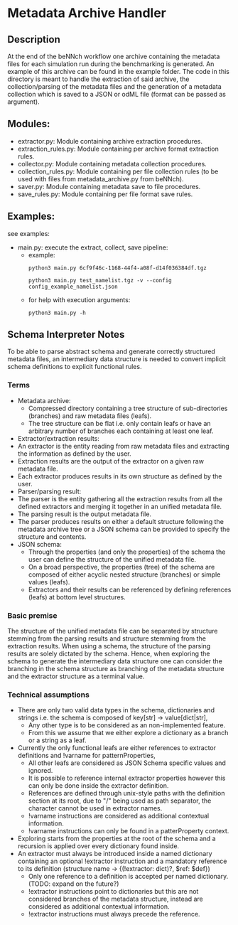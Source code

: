 # Metadata Archive Handler

## Description
At the end of the beNNch workflow one archive containing the metadata files for each simulation run during the benchmarking is generated. An example of this archive can be found in the example folder. The code in this directory is meant to handle the extraction of said archive, the collection/parsing of the metadata files and the generation of a metadata collection which is saved to a JSON or odML file (format can be passed as argument).

## Modules:
* extractor.py: Module containing archive extraction procedures.
* extraction_rules.py: Module containing per archive format extraction rules.
* collector.py: Module containing metadata collection procedures.
* collection_rules.py: Module containing per file collection rules (to be used with files from metadata_archive.py from beNNch).
* saver.py: Module containing metadata save to file procedures.
* save_rules.py: Module containing per file format save rules.

## Examples:
see examples:
* main.py: execute the extract, collect, save pipeline:
    * example:
        ```shell
        python3 main.py 6cf9f46c-1168-44f4-a08f-d14f036384df.tgz
        ```
        ```shell
        python3 main.py test_namelist.tgz -v --config config_example_namelist.json
        ```
    * for help with execution arguments:
    	```shell
        python3 main.py -h
        ```

## Schema Interpreter Notes
To be able to parse abstract schema and generate correctly structured metadata files,
an intermediary data structure is needed to convert implicit schema definitions to explicit functional rules.

### Terms
* Metadata archive:
  * Compressed directory containing a tree structure of sub-directories (branches) and raw metadata files (leafs).
  * The tree structure can be flat i.e. only contain leafs or have an arbitrary number of branches each containing at least one leaf.
* Extractor/extraction results:
 * An extractor is the entity reading from raw metadata files and extracting the information as defined by the user.
 * Extraction results are the output of the extractor on a given raw metadata file.
 * Each extractor produces results in its own structure as defined by the user.
* Parser/parsing result:
 * The parser is the entity gathering all the extraction results from all the defined extractors and merging it together in an unified metadata file.
 * The parsing result is the output metadata file.
 * The parser produces results on either a default structure following the metadata archive tree or a JSON schema can be provided to specify the structure and contents.
* JSON schema:
  * Through the properties (and only the properties) of the schema the user can define the structure of the unified metadata file.
  * On a broad perspective, the properties (tree) of the schema are composed of either acyclic nested structure (branches) or simple values (leafs).
  * Extractors and their results can be referenced by defining references (leafs) at bottom level structures.

### Basic premise
The structure of the unified metadata file can be separated by structure stemming from the parsing results and structure stemming from the extraction results.
When using a schema, the structure of the parsing results are solely dictated by the schema.
Hence, when exploring the schema to generate the intermediary data structure one can consider the branching in the schema structure as branching of the metadata structure
and the extractor structure as a terminal value.

### Technical assumptions
- There are only two valid data types in the schema, dictionaries and strings i.e. the schema is composed of key[str] -> value[dict|str],
  - Any other type is to be considered as an non-implemented feature.
  - From this we assume that we either explore a dictionary as a branch or a string as a leaf.
- Currently the only functional leafs are either references to extractor definitions and !varname for patternProperties,
  - All other leafs are considered as JSON Schema specific values and ignored.
  - It is possible to reference internal extractor properties however this can only be done inside the extractor definition.
  - References are defined through unix-style paths with the definition section at its root, due to "/" being used as path separator, the character cannot be used in extractor names.
  - !varname instructions are considered as additional contextual information.
  - !varname instructions can only be found in a patterProperty context.
- Exploring starts from the properties at the root of the schema and a recursion is applied over every dictionary found inside.
- An extractor must always be introduced inside a named dictionary containing an optional !extractor instruction and a mandatory reference to its definition (structure name -> {(!extractor: dict)?, $ref: $def})
  - Only one reference to a definition is accepted per named dictionary. (TODO: expand on the future?)
  - !extractor instructions point to dictionaries but this are not considered branches of the metadata structure, instead are considered as additional contextual information.
  - !extractor instructions must always precede the reference.
